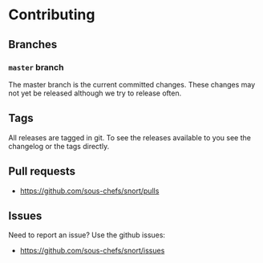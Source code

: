 # Contributing

## Branches

### `master` branch

The master branch is the current committed changes. These changes may not yet be released although we try to release often.

## Tags

All releases are tagged in git. To see the releases available to you see the changelog or the tags directly.


## Pull requests

- <https://github.com/sous-chefs/snort/pulls>

## Issues

Need to report an issue? Use the github issues:

- <https://github.com/sous-chefs/snort/issues>
